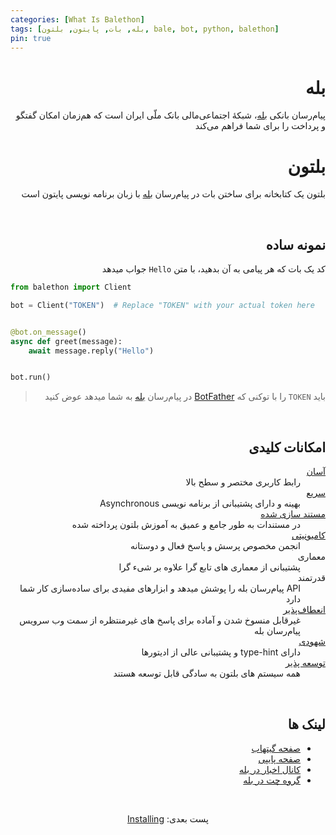 ```yaml
---
categories: [What Is Balethon]
tags: [بله, بات, پایتون, بلتون, bale, bot, python, balethon]
pin: true
---
```


<h1 align="right" dir="rtl">بله</h1>

<p align="right" dir="rtl">پیام‌رسان بانکی <a href="https://www.bale.ai/">بله</a>، شبکۀ اجتماعی‌مالی بانک ملّی ایران است که هم‌زمان امکان گفتگو و پرداخت را برای شما فراهم می‌کند</p>

<h1 align="right" dir="rtl">بلتون</h1>

<p align="right" dir="rtl">بلتون یک کتابخانه برای ساختن بات در پیام‌رسان <a href="https://www.bale.ai/">بله</a> با زبان برنامه نویسی پایتون است</p>

<p align="right" dir="rtl"><br/></p>

<h2 align="right" dir="rtl">نمونه ساده</h2>

<p align="right" dir="rtl">کد یک بات که هر پیامی به آن بدهید، با متن <code>Hello</code> جواب میدهد</p>

```python
from balethon import Client

bot = Client("TOKEN")  # Replace "TOKEN" with your actual token here


@bot.on_message()
async def greet(message):
    await message.reply("Hello")


bot.run()
```

<blockquote dir="rtl">
<p>باید <code>TOKEN</code> را با توکنی که <a href="https://ble.ir/botfather">BotFather</a> در پیام‌رسان <a href="https://www.bale.ai/">بله</a> به شما میدهد عوض کنید</p>
</blockquote>

<p align="right" dir="rtl"><br/></p>

<h2 align="right" dir="rtl">امکانات کلیدی</h2>

<dl dir="rtl">
<dt><a href="https://balethon.ir/posts/using-services">آسان</a></dt>
<dd>رابط کاربری مختصر و سطح بالا</dd>
<dt><a href="https://balethon.ir/posts/balethon-is-fast">سریع</a></dt>
<dd>بهینه و دارای پشتیبانی از برنامه نویسی Asynchronous</dd>
<dt><a href="https://balethon.ir/posts/balethon-is-documented">مستند سازی شده</a></dt>
<dd>در مستندات به طور جامع و عمیق به آموزش بلتون پرداخته شده</dd>
<dt><a href="https://balethon.ir/posts/balethon-has-community">کامیونیتی</a></dt>
<dd>انجمن مخصوص پرسش و پاسخ فعال و دوستانه</dd>
<dt>معماری</dt>
<dd>پشتیبانی از معماری های تابع گرا علاوه بر شیء گرا</dd>
<dt>قدرتمند</dt>
<dd>API پیام‌رسان بله را پوشش میدهد و ابزارهای مفیدی برای ساده‌سازی کار شما دارد</dd>
<dt><a href="https://balethon.ir/posts/balethon-is-flexible">انعطاف‌پذیر</a></dt>
<dd>غیرقابل منسوخ شدن و آماده برای پاسخ های غیرمنتظره از سمت وب سرویس پیام‌رسان بله</dd>
<dt><a href="https://balethon.ir/posts/balethon-is-intuitive">شهودی</a></dt>
<dd>دارای type-hint و پشتیبانی عالی از ادیتورها</dd>
<dt><a href="https://balethon.ir/posts/balethon-is-extensible">توسعه پذیر</a></dt>
<dd>همه سیستم های بلتون به سادگی قابل توسعه هستند</dd>
</dl>

<p align="right" dir="rtl"><br/></p>

<h2 align="right" dir="rtl">لینک ها</h2>

<ul dir="rtl">
<li><a href="https://github.com/SajjadAlipour2006/Balethon">صفحه گیتهاب</a></li>
<li><a href="https://pypi.org/project/Balethon">صفحه پایپی</a></li>
<li><a href="https://ble.ir/balethon">کانال اخبار در بله</a></li>
<li><a href="https://ble.ir/join/MTlhN2Q2Mz">گروه چت در بله</a></li>
</ul>

<br>

<p align="center" dir="rtl">پست بعدی: <a href="https://balethon.ir/posts/installing">Installing</a></p>